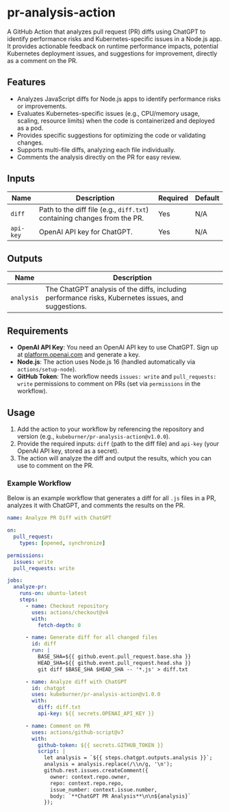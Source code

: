 # pr-analysis-action

A GitHub Action that analyzes pull request (PR) diffs using ChatGPT to identify performance risks and Kubernetes-specific issues in a Node.js app. It provides actionable feedback on runtime performance impacts, potential Kubernetes deployment issues, and suggestions for improvement, directly as a comment on the PR.

## Features
- Analyzes JavaScript diffs for Node.js apps to identify performance risks or improvements.
- Evaluates Kubernetes-specific issues (e.g., CPU/memory usage, scaling, resource limits) when the code is containerized and deployed as a pod.
- Provides specific suggestions for optimizing the code or validating changes.
- Supports multi-file diffs, analyzing each file individually.
- Comments the analysis directly on the PR for easy review.

## Inputs
| Name       | Description                                      | Required | Default |
|------------|--------------------------------------------------|----------|---------|
| `diff`     | Path to the diff file (e.g., `diff.txt`) containing changes from the PR. | Yes      | N/A     |
| `api-key`  | OpenAI API key for ChatGPT.                      | Yes      | N/A     |

## Outputs
| Name       | Description                                      |
|------------|--------------------------------------------------|
| `analysis` | The ChatGPT analysis of the diffs, including performance risks, Kubernetes issues, and suggestions. |

## Requirements
- **OpenAI API Key**: You need an OpenAI API key to use ChatGPT. Sign up at [platform.openai.com](https://platform.openai.com) and generate a key.
- **Node.js**: The action uses Node.js 16 (handled automatically via `actions/setup-node`).
- **GitHub Token**: The workflow needs `issues: write` and `pull_requests: write` permissions to comment on PRs (set via `permissions` in the workflow).

## Usage
1. Add the action to your workflow by referencing the repository and version (e.g., `kubeburner/pr-analysis-action@v1.0.0`).
2. Provide the required inputs: `diff` (path to the diff file) and `api-key` (your OpenAI API key, stored as a secret).
3. The action will analyze the diff and output the results, which you can use to comment on the PR.

### Example Workflow
Below is an example workflow that generates a diff for all `.js` files in a PR, analyzes it with ChatGPT, and comments the results on the PR.

```yaml
name: Analyze PR Diff with ChatGPT

on:
  pull_request:
    types: [opened, synchronize]

permissions:
  issues: write
  pull_requests: write

jobs:
  analyze-pr:
    runs-on: ubuntu-latest
    steps:
      - name: Checkout repository
        uses: actions/checkout@v4
        with:
          fetch-depth: 0

      - name: Generate diff for all changed files
        id: diff
        run: |
          BASE_SHA=${{ github.event.pull_request.base.sha }}
          HEAD_SHA=${{ github.event.pull_request.head.sha }}
          git diff $BASE_SHA $HEAD_SHA -- '*.js' > diff.txt

      - name: Analyze diff with ChatGPT
        id: chatgpt
        uses: kubeburner/pr-analysis-action@v1.0.0
        with:
          diff: diff.txt
          api-key: ${{ secrets.OPENAI_API_KEY }}

      - name: Comment on PR
        uses: actions/github-script@v7
        with:
          github-token: ${{ secrets.GITHUB_TOKEN }}
          script: |
            let analysis = `${{ steps.chatgpt.outputs.analysis }}`;
            analysis = analysis.replace(/\\n/g, '\n');
            github.rest.issues.createComment({
              owner: context.repo.owner,
              repo: context.repo.repo,
              issue_number: context.issue.number,
              body: `**ChatGPT PR Analysis**\n\n${analysis}`
            });